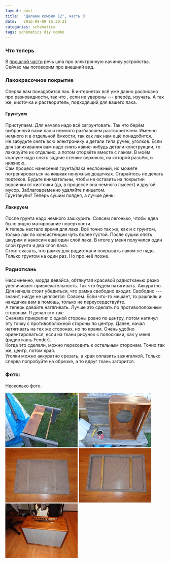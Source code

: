```yaml
---
layout: post
title:  'Делаем комбик 12", часть 3'
date:   2016-09-09 15:30:21
categories: schematics
tags: schematics diy combo
---
```

<div class="modal fade" id="myModal" tabindex="-1" role="dialog" aria-labelledby="myModalLabel" aria-hidden="true">
      <div class="modal-dialog">
        <div class="modal-content">
		<center>
          <div class="modal-body">               
          </div>
		</center>
        </div><!-- /.modal-content -->
      </div><!-- /.modal-dialog -->
    </div><!-- /.modal -->

<div class="thumbnails">
</div>

### Что теперь

В [прошлой части](/schematics/cabinet_2/) речь шла про электронную начинку устройства. Сейчас мы поговорим про внешний вид.

### Лакокрасочное покрытие

Сперва вам понадобится лак. В интернетах всё уже давно расписано про разновидности, так что , если не уверены --- вперёд, изучать. А так же, кисточка и растворитель, подходящий для вашего лака.<br>

#### Грунтуем

Приступаем. Для начала надо всё загрунтовать. Так что берём выбранный вами лак и немного разбавляем растворителем. Именно немного и в отдельной ёмкости, так как лак нам ещё понадобится.<br>
Не забудьте снять всю электронику и детали типа ручек, уголков. Если для запихивания вам надо снять какие-нибудь детали конструкции, то лакируйте их отдельно, а потом оторвёте вместе с лаком. В моём корпусе надо снять задние стенки: верхнюю, на которой разъём, и нижнюю.<br>
Сам процесс нанесения грунта/лака несложный, но можете потренироваться на <s>кошках</s> ненужных дощечках. Старайтесь не делать подтёков. Будьте внимательны, чтобы не оставить на покрытии ворсинки от кисточки (да, в процессе она немного лысеет) и другой мусор. Заблаговременно удаляйте пинцетом.<br>
Грунтанули? Теперь сушим полдня, а лучше день.

#### Лакируем

После грунта надо немного зашкурить. Совсем легонько, чтобы едва было видно матирование поверхности.<br>
А теперь настало время для лака. Всё точно так же, как и с грунтом, только лак по консистенции чуть более густой. После сушки опять шкурим и наносим ещё один слой лака. В итоге у меня получился один слой грунта и два слоя лака.<br>
Стоит сказать, что рамку для радиоткани покрывать лаком не надо. Только грунтом на один раз. Но про неё позже.

### Радиоткань

Несомненно, морда девайса, обтянутая красивой радиотканью резко увеличивает привлекательность. Так что будем натягивать. Аккуратно.<br>
Для начала стоит убедиться, что рамка свободно входит. Свободно --- значит, нигде не цепляется. Совсем. Если что-то мешает, то рашпиль и наждачка вам в помощь, только не переусердствуйте.<br>
А теперь давайте натягивать. Лучше это сделать по противоположным сторонам. Я делал это так:<br>
Сначала прикрепил с одной стороны ровно по центру, потом натянул эту точку с противоположной стороны по центру. Далее, начал натягивать на тех же сторонах, но по краям. Очень удобно ориентироваться, если на ткани рисунок с полосками, как у меня (радиоткань Fender).<br>
Когда это сделали, можно переходить к остальным сторонам. Точно так же, центр, потом края.<br>
Уголки можно аккуратно срезать, а края оплавить зажигалкой. Только сперва попробуйте на обрезке, а то вдруг ткань загорится.

### Фото:
Несколько фото.<br>
<div class="fotorama"
	data-nav="thumbs"
	data-allowfullscreen="true"
	data-keyboard="true"
	data-width="50%"
	data-minwidth="720"
	data-maxwidth="1280"
	data-minheight="405"
    data-maxheight="100%">
	<a href="/img/cabinet/DSC01107.JPG" data-caption="Задние стенки"><img src="/img/cabinet/DSC01107_preview.JPG"></a>
	<a href="/img/cabinet/DSC01108.JPG" data-caption="Корпус"><img src="/img/cabinet/DSC01108_preview.JPG"></a>
	<a href="/img/cabinet/DSC01135.JPG" data-caption="Радиоткань"><img src="/img/cabinet/DSC01135_preview.JPG"></a>
	<a href="/img/cabinet/DSC01136.JPG" data-caption="Радиоткань"><img src="/img/cabinet/DSC01136_preview.JPG"></a>
	<a href="/img/cabinet/DSC01137.JPG" data-caption="В сборе"><img src="/img/cabinet/DSC01137_preview.JPG"></a>
</div>

<br><br><br><br><br>